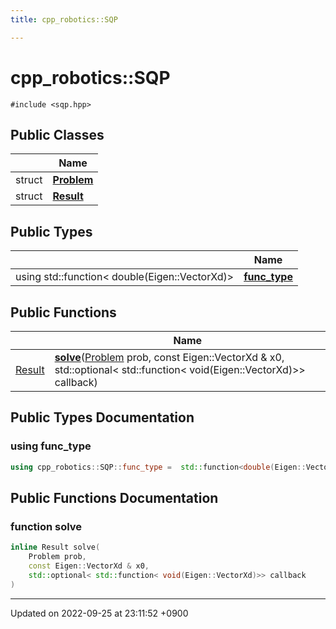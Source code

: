 ```yaml
---
title: cpp_robotics::SQP

---
```


# cpp_robotics::SQP






`#include <sqp.hpp>`

## Public Classes

|                | Name           |
| -------------- | -------------- |
| struct | **[Problem](/cpp_robotics_core/doxybook/Classes/structcpp__robotics_1_1SQP_1_1Problem/)**  |
| struct | **[Result](/cpp_robotics_core/doxybook/Classes/structcpp__robotics_1_1SQP_1_1Result/)**  |

## Public Types

|                | Name           |
| -------------- | -------------- |
| using std::function< double(Eigen::VectorXd)> | **[func_type](/cpp_robotics_core/doxybook/Classes/classcpp__robotics_1_1SQP/#using-func-type)**  |

## Public Functions

|                | Name           |
| -------------- | -------------- |
| [Result](/cpp_robotics_core/doxybook/Classes/structcpp__robotics_1_1SQP_1_1Result/) | **[solve](/cpp_robotics_core/doxybook/Classes/classcpp__robotics_1_1SQP/#function-solve)**([Problem](/cpp_robotics_core/doxybook/Classes/structcpp__robotics_1_1SQP_1_1Problem/) prob, const Eigen::VectorXd & x0, std::optional< std::function< void(Eigen::VectorXd)>> callback) |

## Public Types Documentation

### using func_type

```cpp
using cpp_robotics::SQP::func_type =  std::function<double(Eigen::VectorXd)>;
```


## Public Functions Documentation

### function solve

```cpp
inline Result solve(
    Problem prob,
    const Eigen::VectorXd & x0,
    std::optional< std::function< void(Eigen::VectorXd)>> callback
)
```


-------------------------------

Updated on 2022-09-25 at 23:11:52 +0900